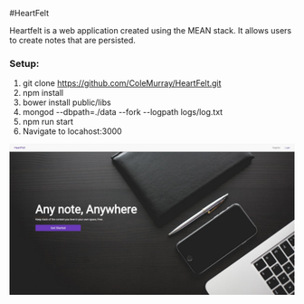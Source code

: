 #HeartFelt

Heartfelt is a web application created using the MEAN stack.
It allows users to create notes that are persisted.

### Setup:
1. git clone https://github.com/ColeMurray/HeartFelt.git
2. npm install
3. bower install public/libs
4. mongod --dbpath=./data --fork --logpath logs/log.txt
5. npm run start
6. Navigate to locahost:3000


![HeartFelt Homepage](https://raw.githubusercontent.com/ColeMurray/HeartFelt/master/gitreadme_bg.jpg)



